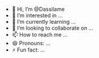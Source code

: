 - 👋 Hi, I’m @Dassilame
- 👀 I’m interested in ...
- 🌱 I’m currently learning ...
- 💞️ I’m looking to collaborate on ...
- 📫 How to reach me ...
- 😄 Pronouns: ...
- ⚡ Fun fact: ...

<!---
Dassilame/Dassilame is a ✨ special ✨ repository because its `README.md` (this file) appears on your GitHub profile.
You can click the Preview link to take a look at your changes.
--->
